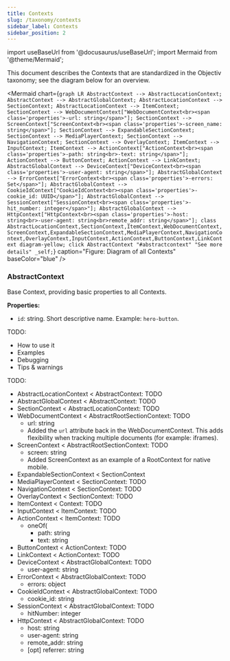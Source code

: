 ```yaml
---
title: Contexts
slug: /taxonomy/contexts
sidebar_label: Contexts
sidebar_position: 2
---
```


import useBaseUrl from '@docusaurus/useBaseUrl';
import Mermaid from '@theme/Mermaid';

This document describes the Contexts that are standardized in the Objectiv taxonomy; see the diagram below for an overview.

<Mermaid chart={`
	graph LR
		AbstractContext --> AbstractLocationContext;
		AbstractContext --> AbstractGlobalContext;
		AbstractLocationContext --> SectionContext;
    AbstractLocationContext --> ItemContext;
    SectionContext --> WebDocumentContext["WebDocumentContext<br><span class='properties'>-url: string</span>"];
    SectionContext --> ScreenContext["ScreenContext<br><span class='properties'>-screen_name: string</span>"];
    SectionContext --> ExpandableSectionContext;
    SectionContext --> MediaPlayerContext;
    SectionContext --> NavigationContext;
    SectionContext --> OverlayContext;
    ItemContext --> InputContext;
    ItemContext --> ActionContext["ActionContext<br><span class='properties'>-path: string<br>-text: string</span>"];
    ActionContext --> ButtonContext;
    ActionContext --> LinkContext;
    AbstractGlobalContext --> DeviceContext["DeviceContext<br><span class='properties'>-user-agent: string</span>"];
    AbstractGlobalContext --> ErrorContext["ErrorContext<br><span class='properties'>-errors: Set</span>"];
    AbstractGlobalContext --> CookieIdContext["CookieIdContext<br><span class='properties'>-cookie_id: UUID</span>"];
    AbstractGlobalContext --> SessionContext["SessionContext<br><span class='properties'>-hit_number: integer</span>"];
    AbstractGlobalContext --> HttpContext["HttpContext<br><span class='properties'>-host: string<br>-user-agent: string<br>remote_addr: string</span>"];
    class AbstractLocationContext,SectionContext,ItemContext,WebDocumentContext,ScreenContext,ExpandableSectionContext,MediaPlayerContext,NavigationContext,OverlayContext,InputContext,ActionContext,ButtonContext,LinkContext diagram-yellow;
    click AbstractContext "#abstractcontext" "See more details" _self;
`} caption="Figure: Diagram of all Contexts" baseColor="blue" />

### AbstractContext
Base Context, providing basic properties to all Contexts.

**Properties:**
*   `id`: string. Short descriptive name. Example: `hero-button`.

TODO:
* How to use it
* Examples
* Debugging
* Tips & warnings

TODO:
*   AbstractLocationContext &lt; AbstractContext: TODO
*   AbstractGlobalContext &lt; AbstractContext: TODO
*   SectionContext &lt; AbstractLocationContext: TODO
*   WebDocumentContext &lt; AbstractRootSectionContext: TODO
    *   url: string
    *   Added the `url` attribute back in the  WebDocumentContext. This adds flexibility when tracking multiple documents (for example: iframes).
*   ScreenContext &lt; AbstractRootSectionContext: TODO
    *   screen: string
    *   Added ScreenContext as an example of a RootContext for native mobile.
*   ExpandableSectionContext &lt; SectionContext
*   MediaPlayerContext &lt; SectionContext: TODO
*   NavigationContext &lt; SectionContext: TODO
*   OverlayContext &lt; SectionContext: TODO
*   ItemContext &lt; Context: TODO
*   InputContext &lt; ItemContext: TODO
*   ActionContext &lt; ItemContext: TODO
    *   oneOf(
        *   path: string
        *   text: string
*   ButtonContext &lt; ActionContext: TODO
*   LinkContext &lt; ActionContext: TODO
*   DeviceContext &lt; AbstractGlobalContext: TODO
    *   user-agent: string
*   ErrorContext &lt; AbstractGlobalContext: TODO
    *   errors: object
*   CookieIdContext &lt; AbstractGlobalContext: TODO
    *   cookie_id: string
*   SessionContext &lt; AbstractGlobalContext: TODO
    *   hitNumber: integer
*   HttpContext &lt; AbstractGlobalContext: TODO
    *   host: string
    *   user-agent: string
    *   remote_addr: string
    *   [opt] referrer: string
